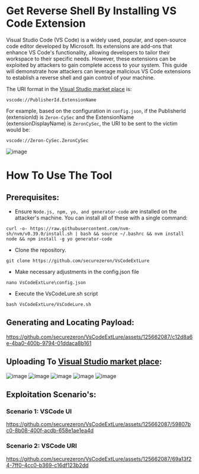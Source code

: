 # Get Reverse Shell By Installing VS Code Extension

Visual Studio Code (VS Code) is a widely used, popular, and open-source code editor developed by Microsoft. Its extensions are add-ons that enhance VS Code's functionality, allowing developers to tailor their workspace to their specific needs. However, these extensions can be exploited by attackers to gain complete access to your system. This guide will demonstrate how attackers can leverage malicious VS Code extensions to establish a reverse shell and gain control of your machine.

The URI format in the [Visual Studio market place](https://marketplace.visualstudio.com/) is: 
```
vscode://PublisherId.ExtensionName
```

For example, based on the configuration in `config.json`, if the PublisherId (extensionId) is `Zeron-CySec` and the ExtensionName (extensionDisplayName) is `ZeronCySec`, the URI to be sent to the victim would be:
```
vscode://Zeron-CySec.ZeronCySec
```
![image](https://github.com/securezeron/VsCodeExtLure/assets/125662087/076b8bde-cd1c-416f-92a7-4a1808044a0c)


# How To Use The Tool
## Prerequisites:

- Ensure `Node.js, npm, yo, and generator-code` are installed on the attacker's machine. You can install all of these with a single command:
```
curl -o- https://raw.githubusercontent.com/nvm-sh/nvm/v0.39.0/install.sh | bash && source ~/.bashrc && nvm install node && npm install -g yo generator-code
```
- Clone the repository.
```
git clone https://github.com/securezeron/VsCodeExtLure
```
- Make necessary adjustments in the config.json file
```
nano VsCodeExtLure\config.json
```
- Execute the VsCodeLure.sh script
```
bash VsCodeExtLure/VsCodeLure.sh
```
## Generating and Locating Payload: 
https://github.com/securezeron/VsCodeExtLure/assets/125662087/c12d8a6e-4ba0-400b-9794-01ddaca8b161

## Uploading To [Visual Studio market place](https://marketplace.visualstudio.com/):
![image](https://github.com/securezeron/VsCodeExtLure/assets/125662087/56d4c36e-173e-4b42-aac9-5249809a3f6e)
![image](https://github.com/securezeron/VsCodeExtLure/assets/125662087/bd47490b-6f79-4138-9faf-940b432f26ec)
![image](https://github.com/securezeron/VsCodeExtLure/assets/125662087/4ff7875e-bf3e-4f32-9dc5-83531cd48d4b)
![image](https://github.com/securezeron/VsCodeExtLure/assets/125662087/03b1c132-1ca0-499b-a11e-c93f46546cb8)
![image](https://github.com/securezeron/VsCodeExtLure/assets/125662087/54845608-45c8-4560-ac20-2896758e2386)

## Exploitation Scenario's:
### Scenario 1: VSCode UI
https://github.com/securezeron/VsCodeExtLure/assets/125662087/59807bc0-8b08-400f-acdb-658e1ae1ea4d

### Scenario 2: VSCode URI
https://github.com/securezeron/VsCodeExtLure/assets/125662087/69a13f24-7ff0-4cc0-b369-c16df123b2dd
